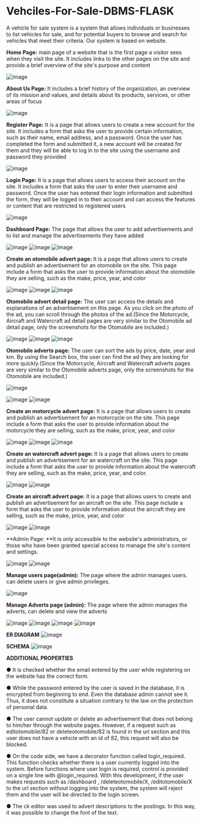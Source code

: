 # Vehciles-For-Sale-DBMS-FLASK
A vehicle for sale system is a system that allows individuals or businesses to list vehicles for sale, and for potential buyers to browse and search for vehicles that meet their criteria.  Our system is based on website.


**Home Page:** main page of a website that is the first page a visitor sees when they visit the site. It includes links to the other pages on the site and provide a brief overview of the site's purpose and content


![image](https://github.com/aliSiyar/Vehciles-For-Sale-DBMS-FLASK/assets/95187142/53a9e06b-58ec-4d3e-bc07-b9b41efeab61)



**About Us Page:** It  includes a brief history of the organization, an overview of its mission and values, and details about its products, services, or other areas of focus

![image](https://user-images.githubusercontent.com/95187142/230668771-cb4d17a3-e4e3-4e12-aedc-788f79d7e700.png)


**Register Page:** It is a page that allows users to create a new account for the site. It includes a form that asks the user to provide certain information, such as their name, email address, and a password. Once the user has completed the form and submitted it, a new account will be created for them and they will be able to log in to the site using the username and password they provided

![image](https://user-images.githubusercontent.com/95187142/230668880-890f819c-d09c-4834-be9e-dc1eeaeff4a3.png)


**Login Page:** It is a page that allows users to access their account on the site. It includes a form that asks the user to enter their username and password. Once the user has entered their login information and submitted the form, they will be logged in to their account and can access the features or content that are restricted to registered users



![image](https://user-images.githubusercontent.com/95187142/230668931-9c45f9e9-a2a7-454d-8ddd-86545ad5ad43.png)


**Dashboard Page:** The page that allows the user to add advertisements and to list and manage the advertisements they have added

![image](https://user-images.githubusercontent.com/95187142/230668979-9b8f4e1d-7090-437f-abf0-67d31d08c16b.png)
![image](https://user-images.githubusercontent.com/95187142/230669012-1b130337-5f80-4583-8b74-97ff13349fe6.png)
![image](https://user-images.githubusercontent.com/95187142/230669042-3b525278-6e27-4eb7-985f-f13f1d793bdb.png)


**Create an otomobile advert page:** It is a page that allows users to create and publish an advertisement for an otomobile on the site. This page include a form that asks the user to provide information about the otomobile they are selling, such as the make, price, year, and color

![image](https://user-images.githubusercontent.com/95187142/230669300-e5743a2b-9eca-4a9d-a0a8-db509d7855b2.png)
![image](https://user-images.githubusercontent.com/95187142/230669309-baa92833-f97f-40cf-9584-593a060728e8.png)
![image](https://user-images.githubusercontent.com/95187142/230669322-0553ba8e-dcd0-40a6-805b-135717646036.png)

**Otomobile advert detail page:** The user can access the details and explanations of an advertisement on this page. As you click on the photo of the ad, you can scroll through the photos of the ad.(Since the Motorcycle, Aircraft and Watercraft ad detail pages are very similar to the Otomobile ad detail page, only the screenshots for the Otomobile are included.)

![image](https://github.com/aliSiyar/Vehciles-For-Sale-DBMS-FLASK/assets/95187142/afdcdcf3-29e7-457e-9bd4-e3ab098b20be)
![image](https://github.com/aliSiyar/Vehciles-For-Sale-DBMS-FLASK/assets/95187142/04ee1182-3909-437c-a3bf-3a53ad6a15db)
![image](https://github.com/aliSiyar/Vehciles-For-Sale-DBMS-FLASK/assets/95187142/eb230574-a77c-437e-b501-c30b8eb128e7)

**Otomobile adverts page:** The user can sort the ads by price, date, year and km. By using the Search box, the user can find the ad they are looking for more quickly.(Since the Motorcycle, Aircraft and Watercraft adverts pages are very similar to the Otomobile adverts page, only the screenshots for the Otomobile are included.)

![image](https://github.com/aliSiyar/Vehciles-For-Sale-DBMS-FLASK/assets/95187142/b473998a-8aa2-40ec-99eb-e93f665e80f5)

![image](https://github.com/aliSiyar/Vehciles-For-Sale-DBMS-FLASK/assets/95187142/7f9d22f7-ba98-42c8-bb09-51938983a3a5)
![image](https://github.com/aliSiyar/Vehciles-For-Sale-DBMS-FLASK/assets/95187142/a0ed1b5d-cd78-476c-a1d4-41f294b8a7b3)






**Create an motorcycle advert page:** It is a page that allows users to create and publish an advertisement for an motorcycle on the site. This page include a form that asks the user to provide information about the motorcycle they are selling, such as the make, price, year, and color

![image](https://user-images.githubusercontent.com/95187142/230669389-cc7e18d2-01a9-4b55-a1d4-4b82b276f33a.png)
![image](https://user-images.githubusercontent.com/95187142/230669397-48b8b917-86b7-46f3-8287-f61e2fdb01e4.png)
![image](https://user-images.githubusercontent.com/95187142/230669407-a1206591-0463-4d72-9934-f8447646d0de.png)


**Create an watercraft advert page:** It is a page that allows users to create and publish an advertisement for an watercraft on the site. This page include a form that asks the user to provide information about the watercraft they are selling, such as the make, price, year, and color.

![image](https://user-images.githubusercontent.com/95187142/230669525-357b4e8c-cb68-4ec5-b89b-476fc9133474.png)
![image](https://user-images.githubusercontent.com/95187142/230669540-bcf1540c-c6eb-410d-8340-49d19e81f4c7.png)

**Create an aircraft advert page:** It is a page that allows users to create and publish an advertisement for an aircraft on the site. This page include a form that asks the user to provide information about the aircraft they are selling, such as the make, price, year, and color


![image](https://user-images.githubusercontent.com/95187142/230669633-1c5dcf13-4675-499c-ab3b-30c4d4cccb75.png)
![image](https://user-images.githubusercontent.com/95187142/230669682-778f2fa6-801a-4ce3-886f-055c6aba69b5.png)

**Admin Page: **It is only accessible to the website's administrators, or those who have been granted special access to manage the site's content and settings.

![image](https://user-images.githubusercontent.com/95187142/230669874-3a66980e-0f08-4861-87f2-5630b71228e0.png)
![image](https://user-images.githubusercontent.com/95187142/230669927-f56af93b-9f66-40b7-8b13-80504eb0892f.png)

**Manage users page(admin):** The page where the admin manages users. can delete users or give admin privileges.

![image](https://user-images.githubusercontent.com/95187142/230670174-7936514c-6a44-4fd8-ac1f-9d40df3c2aab.png)


**Manage Adverts page (admin):** The page where the admin manages the adverts, can delete and view the adverts

![image](https://user-images.githubusercontent.com/95187142/230670399-f38aa69e-6bbb-4fdb-b686-f3ba063d18e8.png)
![image](https://user-images.githubusercontent.com/95187142/230670471-26ce974a-a067-4b08-b69f-8ef6b5c598f6.png)
![image](https://user-images.githubusercontent.com/95187142/230670515-186bf312-59bb-4e17-bd9f-023c3ea139c8.png)
![image](https://user-images.githubusercontent.com/95187142/230670546-3ce4af20-9651-4a71-a79c-0f9c9807832f.png)


**ER DIAGRAM**
![image](https://github.com/aliSiyar/Vehciles-For-Sale-DBMS-FLASK/assets/95187142/85cbbdc2-975b-4589-9c86-05f25ee0acf7)

**SCHEMA**
![image](https://github.com/aliSiyar/Vehciles-For-Sale-DBMS-FLASK/assets/95187142/d3701cba-9426-48a9-b51a-3a86fcb21569)


**ADDITIONAL PROPERTIES**

● It is checked whether the email entered by the user while registering on the website has the correct form.

● While the password entered by the user is saved in the database, it is encrypted from beginning to end. Even the database admin cannot see it. Thus, it does not constitute a situation contrary to the law on the protection of personal data.

● The user cannot update or delete an advertisement that does not belong to him/her through the website pages. However, if a request such as editotomobile/82 or deleteotomobile/82 is found in the url section and this user does not have a vehicle with an id of 82, this request will also be blocked.

● On the code side, we have a decorator function called login_required. This function checks whether there is a user currently logged into the system. Before functions where user login  is required, control is provided on a single line with @login_required. With this development, if the user makes requests such as /dashboard , /deleteotomobile/X, /editotomobile/X to the url section without logging into the system, the system will reject them and the user will be directed to the login screen.

● The ck editor was used to advert descriptions to the postings. In this way, it was possible to change the font of the text.





